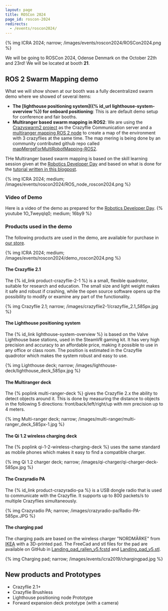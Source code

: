 ```yaml
---
layout: page
title: ROSCon 2024
page_id: roscon-2024
redirects:
  - /events/roscon2024/
---
```


{% img ICRA 2024; narrow; /images/events/roscon2024/ROSCon2024.png %}


We will be going to ROSCon 2024, Odense Denmark on the October 22th and 23rd! We will be located at booth **21**.


## ROS 2 Swarm Mapping demo

What we will show  shown at our booth was a fully decentralized swarm demo where we showed of several items:

- **The [lighthouse positioning system]({% id_url lighthouse-system-overview %}) for onboard positioning**: This is are default demo setup for conference and fair booths.
- **Multiranger based swarm mapping in ROS2**: We are using the [Crazyswarm2 project](https://imrclab.github.io/crazyswarm2/) as the Crazyflie Communication server and a [multiranger mapping ROS 2 node](https://github.com/knmcguire?tab=repositories) to create a map of the environment with 3 crazyflies at the same time. The map mering is being done by an community contributed github repo called [mapMergeForMultiRobotMapping-ROS2](https://github.com/abdulkadrtr/mapMergeForMultiRobotMapping-ROS2).

THe Multiranger based swarm mapping is based on the skill learning session given at the [Robotics Developer Day](https://www.theconstruct.ai/robotics-developers-day/) and based on what is done for the [tutorial written in this blogpost](https://www.bitcraze.io/2024/09/crazyflies-adventures-with-ros-2-and-gazebo/).

{% img ICRA 2024; medium; /images/events/roscon2024/ROS_node_roscon2024.png %}



### Video of Demo

Here is a video of the demo as prepared for the [Robotics Developer Day](https://www.theconstruct.ai/robotics-developers-day/).
{% youtube 1O_TweyqIq0; medium; 16by9 %}

### Products used in the demo

The following products are used in the demo, are available for purchase in
[our store](https://store.bitcraze.io/).

{% img ICRA 2024; medium; /images/events/roscon2024/demo_roscon2024.png %}


#### The Crazyflie 2.1

The {% id_link product-crazyflie-2-1 %}
is a small, flexible quadrotor, suitable for research and education. The small
size and light weight makes it safe and robust if crashing, while the open source
software opens up the possibility to modify or examine any part of the functionality.

{% img Crazyflie 2.1; narrow; /images/crazyflie2-1/crazyflie_2.1_585px.jpg %}

#### The Lighthouse positioning system

The {% id_link lighthouse-system-overview %}
is based on the Valve Lighthouse base stations,
used in the SteamVR gaming kit. It has very high precision and
accuracy to an affordable price, making it possible to use in any office or
class room. The position is estimated in the Crazyflie quadrotor which makes the system
robust and easy to use.

{% img Lighthouse deck; narrow; /images/lighthouse-deck/lighthouse_deck_585px.jpg %}

#### The Multiranger deck

The {% poplink multi-ranger-deck %} gives the Crazyflie 2.x the ability to detect objects around it. This is done by measuring the distance to objects in the following 5 directions: front/back/left/right/up with mm precision up to 4 meters.

{% img Multi-ranger deck; narrow; /images/multi-ranger/multi-ranger_deck_585px-1.jpg %}


#### The Qi 1.2 wireless charging deck

The {% poplink qi-1-2-wireless-charging-deck %}
uses the same standard as mobile phones which
makes it easy to find a compatible charger.

{% img Qi 1.2 charger deck; narrow; /images/qi-charger/qi-charger-deck-585px.jpg %}

#### The Crazyradio PA

The {% id_link product-crazyradio-pa %}
is a USB dongle radio that is used to communicate with the Crazyflie.
It supports up to 800 packets/s to multiple Crazyflies simultaneously.

{% img Crazyradio PA; narrow; /images/crazyradio-pa/Radio-PA-585px.JPG %}

#### The charging pad

The charging pads are based on the wireless charger "NORDMÄRKE" from [IKEA](https://www.ikea.com/)
with a 3D-printed pad. The FreeCad and stl files for the pad are available on GitHub in
[Landing_pad_rallen_v5.fcstd](https://github.com/bitcraze/bitcraze-mechanics/blob/master/models/Landing_pad_rallen_v5.fcstd) and
[Landing_pad_v5.stl](https://github.com/bitcraze/bitcraze-mechanics/blob/master/models/Landing_pad_v5.stl).

{% img Charging pad; narrow; /images/events/icra2019/chargingpad.jpg %}


## New products and Prototypes

* Crazyflie 2.1+
* Crazyflie Brushless
* Lighthouse positioning node Prototype
* Forward expansion deck prototype (with a camera)

